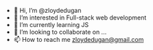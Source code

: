 - 👋 Hi, I’m @zloydedugan
- 👀 I’m interested in Full-stack web development
- 🌱 I’m currently learning JS
- 💞️ I’m looking to collaborate on ...
- 📫 How to reach me zloydedugan@gmail.com

<!---
zloydedugan/zloydedugan is a ✨ special ✨ repository because its `README.md` (this file) appears on your GitHub profile.
You can click the Preview link to take a look at your changes.
--->
